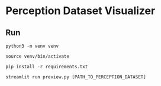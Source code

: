 # Perception Dataset Visualizer

## Run
```shell
python3 -m venv venv

source venv/bin/activate

pip install -r requirements.txt

streamlit run preview.py [PATH_TO_PERCEPTION_DATASET]
```
